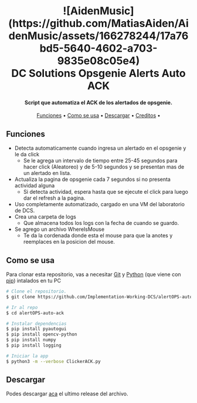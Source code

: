 <h1 align="center">
  <br>
  ![AidenMusic](https://github.com/MatiasAiden/AidenMusic/assets/166278244/17a76bd5-5640-4602-a703-9835e08c05e4)
  <br>
  DC Solutions Opsgenie Alerts Auto ACK
  <br>
</h1>

<h4 align="center">Script que automatiza el ACK de los alertados de opsgenie.</h4>

<p align="center">
  <a href="#Funciones">Funciones</a> •
  <a href="#Como se usa">Como se usa</a> •
  <a href="#Descargar">Descargar</a> •
  <a href="#Creditos">Creditos</a> •
</p>


## Funciones

* Detecta automaticamente cuando ingresa un alertado en el opsgenie y le da click
  - Se le agrega un intervalo de tiempo entre 25-45 segundos para hacer click (Aleatoreo) y de 5-10 segundos y se presentan mas de un alertado en lista.
* Actualiza la pagina de opsgenie cada 7 segundos si no presenta actividad alguna
  - Si detecta actividad, espera hasta que se ejecute el click para luego dar el refresh a la pagina.
* Uso completamente automatizado, cargado en una VM del laboratorio de DCS.
* Crea una carpeta de logs
  - Que almacena todos los logs con la fecha de cuando se guardo.
* Se agrego un archivo WhereIsMouse
  - Te da la cordenada donde esta el mouse para que la anotes y reemplaces en la posicion del mouse.

## Como se usa

Para clonar esta repositorio, vas a necesitar [Git](https://git-scm.com) y [Python](https://www.python.org/downloads/) (que viene con [pip](https://pypi.org/project/pip/)) intalados en tu PC

```bash
# Clone el repositorio.
$ git clone https://github.com/Implementation-Working-DCS/alertOPS-auto-ack.git

# Ir al repo
$ cd alertOPS-auto-ack

# Instalar dependencias
$ pip install pyautogui
$ pip install opencv-python
$ pip install numpy
$ pip install logging 

# Iniciar la app
$ python3 -m --verbose ClickerACK.py
```

## Descargar

Podes descargar [aca](https://github.com/Implementation-Working-DCS/dcs-whatsapp-chatbot-ai/releases) el ultimo release del archivo.
